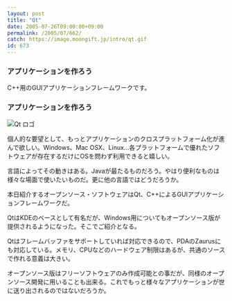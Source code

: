 ```yaml
---
layout: post
title: "Qt"
date: 2005-07-26T09:00:00+09:00
permalink: /2005/07/662/
catch: https://image.moongift.jp/intro/qt.gif
id: 673
---
```

### アプリケーションを作ろう
  
C++用のGUIアプリケーションフレームワークです。  
<!--more-->  

### アプリケーションを作ろう
  

![Qt ロゴ](https://image.moongift.jp/intro/qt.gif "Qt ロゴ")

  

個人的な要望として、もっとアプリケーションのクロスプラットフォーム化が進んで欲しい。Windows、Mac OSX、Linux…各プラットフォームで優れたソフトウェアが存在するだけにOSを問わず利用できると嬉しい。

  

言語によってその動きはある。Javaが最たるものだろう。やはり便利なものは様々な場面で使いたいものだ。更に他の言語ではどうだろうか。

  

本日紹介するオープンソース・ソフトウェアはQt、C++によるGUIアプリケーションフレームワークだ。

  

QtはKDEのベースとして有名だが、Windows用についてもオープンソース版が提供されるようになった。そこでご紹介となる。

  

Qtはフレームバッファをサポートしていれば対応できるので、PDAのZaurusにも対応している。メモリ、CPUなどのハードウェア制限はあるが、共通のソースで作れる意義は大きい。

  

オープンソース版はフリーソフトウェアのみ作成可能との事だが、同様のオープンソース開発に用いることも出来る。これでもっと様々なアプリケーションが世に送り出されるのではないだろうか。

